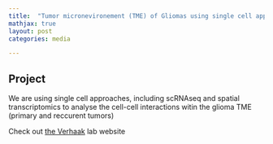 ```yaml
---
title:  "Tumor micronevironement (TME) of Gliomas using single cell approaches"
mathjax: true
layout: post
categories: media

---
```


## Project 

We are using single cell approaches, including scRNAseq and spatial transcriptomics to analyse the cell-cell interactions witin the glioma TME (primary and
reccurent tumors)

Check out [the Verhaak] lab website

[the Verhaak]: https://verhaaklab.com/
